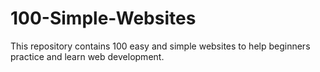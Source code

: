 # 100-Simple-Websites
This repository contains 100 easy and simple websites to help beginners practice and learn web development.
